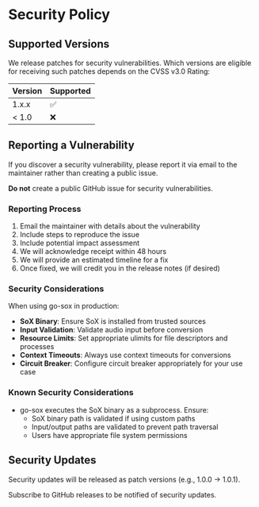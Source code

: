 # Security Policy

## Supported Versions

We release patches for security vulnerabilities. Which versions are eligible for receiving such patches depends on the CVSS v3.0 Rating:

| Version | Supported          |
| ------- | ------------------ |
| 1.x.x   | :white_check_mark: |
| < 1.0   | :x:                |

## Reporting a Vulnerability

If you discover a security vulnerability, please report it via email to the maintainer rather than creating a public issue.

**Do not** create a public GitHub issue for security vulnerabilities.

### Reporting Process

1. Email the maintainer with details about the vulnerability
2. Include steps to reproduce the issue
3. Include potential impact assessment
4. We will acknowledge receipt within 48 hours
5. We will provide an estimated timeline for a fix
6. Once fixed, we will credit you in the release notes (if desired)

### Security Considerations

When using go-sox in production:

- **SoX Binary**: Ensure SoX is installed from trusted sources
- **Input Validation**: Validate audio input before conversion
- **Resource Limits**: Set appropriate ulimits for file descriptors and processes
- **Context Timeouts**: Always use context timeouts for conversions
- **Circuit Breaker**: Configure circuit breaker appropriately for your use case

### Known Security Considerations

- go-sox executes the SoX binary as a subprocess. Ensure:
  - SoX binary path is validated if using custom paths
  - Input/output paths are validated to prevent path traversal
  - Users have appropriate file system permissions

## Security Updates

Security updates will be released as patch versions (e.g., 1.0.0 → 1.0.1).

Subscribe to GitHub releases to be notified of security updates.

